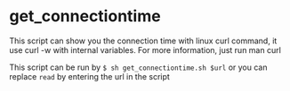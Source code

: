 get_connectiontime
==================

This script can show you the connection time with linux curl command, it use curl -w with internal variables. 
For more information, just run man curl

This script can be run by 
`$ sh get_connectiontime.sh $url`
or you can replace `read` by entering the url in the script
